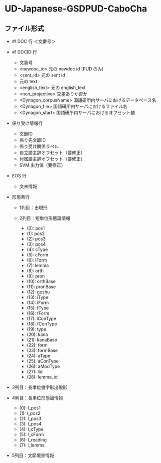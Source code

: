 # UD-Japanese-GSDPUD-CaboCha

## ファイル形式

- #! DOC 行 ＜文番号＞
- #! DOCID 行
  - <ID> 文番号
  - <newdoc_id> 元の newdoc id (PUD のみ)
  - <sent_id> 元の sent id
  - <text> 元の text
  - <english_text> 元の english_text
  - <non_projective> 交差ありか否か
  - <Dynagon_corpusName> 国語研所内サーバにおけるデータベース名
  - <Dynagon_file> 国語研所内サーバにおけるファイル名
  - <Dynagon_start> 国語研所内サーバにおけるオフセット値

- 係り受け情報行
  - 文節ID
  - 係り先文節ID
  - 係り受け関係ラベル
  - 自立語主辞オフセット（要修正）
  - 付属語主辞オフセット（要修正）
  - SVM 出力値（要修正）

- EOS 行
  - 文末情報

- 形態素行

  - 1列目：出現形

  - 2列目：短単位形態論情報

    - (0):  pos1
    - (1):  pos2
    - (2):  pos3
    - (3):  pos4
    - (4):  cType
    - (5):  cForm
    - (6):  lForm
    - (7):  lemma
    - (8):  orth
    - (9):  pron
    - (10): orthBase
    - (11): pronBase
    - (12): goshu
    - (13): iType
    - (14): iForm
    - (15): fType
    - (16): fForm
    - (17): iConType
    - (18): fConType
    - (19): type
    - (20): kana
    - (21): kanaBase
    - (22): form
    - (23): formBase
    - (24): aType
    - (25): aConType
    - (26): aModType
    - (27): lid
    - (28): lemma_id

 - 3列目：長単位書字形出現形

 - 4列目：長単位形態論情報

   - (0):  l_pos1
   - (1):  l_pos2
   - (2):  l_pos3
   - (3):  l_pos4
   - (4):  l_cType
   - (5):  l_cForm
   - (6):  l_reading
   - (7):  l_lemma

 - 5列目：文節境界情報

